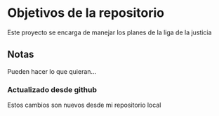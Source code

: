# Objetivos de la repositorio

Este proyecto se encarga de manejar los planes de la liga de la justicia

## Notas

Pueden hacer lo que quieran...

### Actualizado desde github

Estos cambios son nuevos desde mi repositorio local

